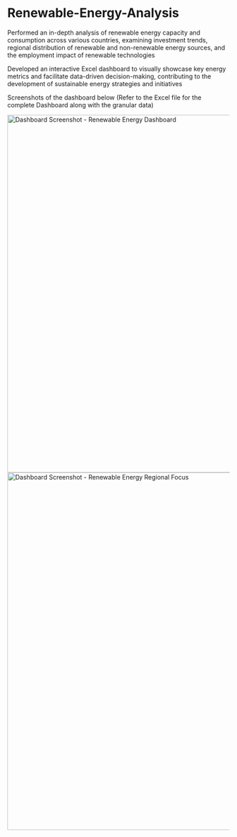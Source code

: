 # Renewable-Energy-Analysis

Performed an in-depth analysis of renewable energy capacity and consumption across various countries, examining investment trends, regional distribution of renewable and non-renewable energy sources, and the employment impact of renewable technologies

Developed an interactive Excel dashboard to visually showcase key energy metrics and facilitate data-driven decision-making, contributing to the development of sustainable energy strategies and initiatives

Screenshots of the dashboard below (Refer to the Excel file for the complete Dashboard along with the granular data) 

<img width="810" alt="Dashboard Screenshot - Renewable Energy Dashboard" src="https://github.com/Urvashi17analyst/Renewable-Energy-Analysis/assets/135556127/43e18746-a495-480e-9c66-b8c27236420e">

<img width="810" alt="Dashboard Screenshot - Renewable Energy Regional Focus" src="https://github.com/Urvashi17analyst/Renewable-Energy-Analysis/assets/135556127/125fa639-c9a6-4cce-980d-0617e76a3883">
